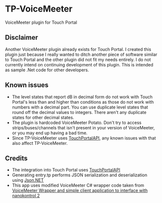 # TP-VoiceMeeter
VoiceMeeter plugin for Touch Portal

## Disclaimer
Another VoiceMeeter plugin already exists for Touch Portal. I created this plugin just because I really wanted to ditch another piece of software similar to Touch Portal and the other plugin did not fit my needs entirely. I do not currently intend on continuing development of this plugin. This is intended as sample .Net code for other developers.

## Known issues
- The level states that report dB in decimal form do not work with Touch Portal's less than and higher than conditions as those do not work with numbers with a decimal part. You can use duplicate level states that round off the decimal values to integers. There aren't any duplicate states for other decimal states.
- The plugin is hardcoded VoiceMeeter Potato. Don't try to access strips/buses/channels that isn't present in your version of VoiceMeeter, or you may end up having a bad time.
- Since TP-VoiceMeeter uses [TouchPortalAPI](https://github.com/tlewis17/TouchPortalAPI), any known issues with that also affect TP-VoiceMeeter.

## Credits
- The integration into Touch Portal uses [TouchPortalAPI](https://github.com/tlewis17/TouchPortalAPI)
- Generating entry.tp performs JSON serialization and deserialization using [Json.NET](https://github.com/JamesNK/Newtonsoft.Json)
- This app uses modified VoiceMeeter C# wrapper code taken from [VoiceMeeter Wrapper and simple client application to interface with nanokontrol 2](https://github.com/tocklime/VoiceMeeterWrapper/)
